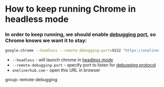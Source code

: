 # How to keep running Chrome in headless mode

### In order to keep running, we should enable [debugging port](/), so Chrome knows we want it to stay:

```bash
google-chrome --headless --remote-debugging-port=9222 "https://onelinerhub.com/"
```

- `--headless` - will launch chrome in [headless mode](https://developers.google.com/web/updates/2017/04/headless-chrome#cli)
- `--remote-debugging-port` - specify port to listen for [debugging protocol](/chrome-headless/chrome-remote-interface-usage-example)
- `onelinerhub.com` - open this URL in browser

group: remote-debugging


